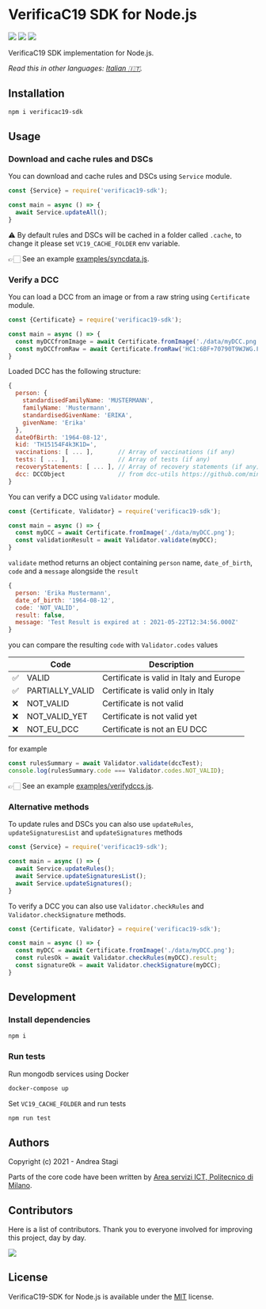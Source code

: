 # VerificaC19 SDK for Node.js

<a href="https://www.npmjs.com/package/verificac19-sdk"><img src="https://img.shields.io/npm/v/verificac19-sdk.svg?logo=npm" /></a>
<img src="https://github.com/italia/verificac19-sdk/actions/workflows/ci.yml/badge.svg" />
<a href="https://codecov.io/gh/italia/verificac19-sdk"><img src="https://codecov.io/gh/italia/verificac19-sdk/branch/master/graph/badge.svg?token=SZ7lyP073V"/></a>

VerificaC19 SDK implementation for Node.js.

*Read this in other languages: [Italian 🇮🇹](https://github.com/italia/verificac19-sdk/blob/master/README.it.md).*

## Installation

```sh
npm i verificac19-sdk
```

## Usage

### Download and cache rules and DSCs

You can download and cache rules and DSCs using `Service` module.

```js
const {Service} = require('verificac19-sdk');

const main = async () => {
  await Service.updateAll();
}
```

⚠️ By default rules and DSCs will be cached in a folder called `.cache`, 
to change it please set `VC19_CACHE_FOLDER` env variable.

👉🏻  See an example [examples/syncdata.js](https://github.com/italia/verificac19-sdk/blob/master/examples/syncdata.js).

### Verify a DCC

You can load a DCC from an image or from a raw string using `Certificate` module.

```js
const {Certificate} = require('verificac19-sdk');

const main = async () => {
  const myDCCfromImage = await Certificate.fromImage('./data/myDCC.png');
  const myDCCfromRaw = await Certificate.fromRaw('HC1:6BF+70790T9WJWG.FKY*4GO0.O1CV2...etc..');
}
```

Loaded DCC has the following structure:

```js
{
  person: {
    standardisedFamilyName: 'MUSTERMANN',
    familyName: 'Mustermann',
    standardisedGivenName: 'ERIKA',
    givenName: 'Erika'
  },
  dateOfBirth: '1964-08-12',
  kid: 'TH15154F4k3K1D=',
  vaccinations: [ ... ],       // Array of vaccinations (if any)
  tests: [ ... ],              // Array of tests (if any)
  recoveryStatements: [ ... ], // Array of recovery statements (if any)
  dcc: DCCObject               // from dcc-utils https://github.com/ministero-salute/dcc-utils
}
```

You can verify a DCC using `Validator` module.

```js
const {Certificate, Validator} = require('verificac19-sdk');

const main = async () => {
  const myDCC = await Certificate.fromImage('./data/myDCC.png');
  const validationResult = await Validator.validate(myDCC);
}
```

`validate` method returns an object containing `person` name, 
`date_of_birth`, `code` and a `message` alongside the `result`

```js
{
  person: 'Erika Mustermann',
  date_of_birth: '1964-08-12',
  code: 'NOT_VALID',
  result: false,
  message: 'Test Result is expired at : 2021-05-22T12:34:56.000Z'
}
```

you can compare the resulting `code` with `Validator.codes` values

| | Code            | Description                              |
|-| --------------- | ---------------------------------------- |
|✅| VALID           | Certificate is valid in Italy and Europe |
|✅| PARTIALLY_VALID | Certificate is valid only in Italy       | 
|❌| NOT_VALID       | Certificate is not valid                 | 
|❌| NOT_VALID_YET   | Certificate is not valid yet             | 
|❌| NOT_EU_DCC      | Certificate is not an EU DCC             | 

for example 

```js
const rulesSummary = await Validator.validate(dccTest);
console.log(rulesSummary.code === Validator.codes.NOT_VALID);
```

👉🏻  See an example [examples/verifydccs.js](https://github.com/italia/verificac19-sdk/blob/master/examples/verifydccs.js).

### Alternative methods

To update rules and DSCs you can also use `updateRules`, 
`updateSignaturesList` and `updateSignatures` methods

```js
const {Service} = require('verificac19-sdk');

const main = async () => {
  await Service.updateRules();
  await Service.updateSignaturesList();
  await Service.updateSignatures();
}
```

To verify a DCC you can also use `Validator.checkRules` and 
`Validator.checkSignature` methods.

```js
const {Certificate, Validator} = require('verificac19-sdk');

const main = async () => {
  const myDCC = await Certificate.fromImage('./data/myDCC.png');
  const rulesOk = await Validator.checkRules(myDCC).result;
  const signatureOk = await Validator.checkSignature(myDCC);
}
```

## Development

### Install dependencies

```sh
npm i
```

### Run tests

Run mongodb services using Docker

```sh
docker-compose up
```

Set `VC19_CACHE_FOLDER` and run tests

```sh
npm run test
```

## Authors
Copyright (c) 2021 - Andrea Stagi

Parts of the core code have been written by [Area servizi ICT, Politecnico di Milano](https://www.ict.polimi.it/).

## Contributors
Here is a list of contributors. Thank you to everyone involved for improving this project, day by day.

<a href="https://github.com/italia/verificac19-sdk">
  <img
  src="https://contributors-img.web.app/image?repo=italia/verificac19-sdk"
  />
</a>

## License
VerificaC19-SDK for Node.js is available under the [MIT](https://opensource.org/licenses/mit-license.php) license.
